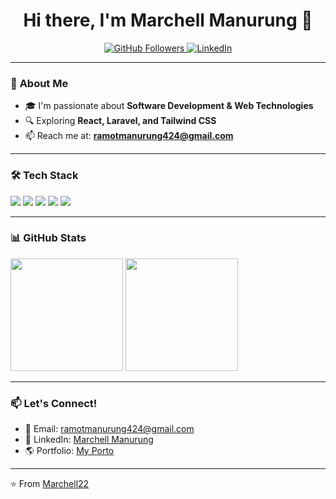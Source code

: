 <h1 align="center">Hi there, I'm Marchell Manurung 👋</h1>

<p align="center">
  <a href="https://github.com/Marchell22">
    <img src="https://img.shields.io/github/followers/Marchell22?label=Followers&style=social" alt="GitHub Followers">
  </a>
  <a href="https://linkedin.com/in/marchell-mmanurung">
    <img src="https://img.shields.io/badge/LinkedIn-Connect-blue?style=social&logo=linkedin" alt="LinkedIn">
  </a>
</p>

---

### 🚀 **About Me**
- 🎓 I'm passionate about **Software Development & Web Technologies**
- 🔍 Exploring **React, Laravel, and Tailwind CSS**
- 📫 Reach me at: **ramotmanurung424@gmail.com**

---

### 🛠️ **Tech Stack**
<p align="left">
  <img src="https://img.shields.io/badge/Code-PHP-474A8A?style=for-the-badge&logo=php&logoColor=white">
  <img src="https://img.shields.io/badge/Framework-Laravel-red?style=for-the-badge&logo=laravel&logoColor=white">
  <img src="https://img.shields.io/badge/Frontend-React-blue?style=for-the-badge&logo=react&logoColor=white">
  <img src="https://img.shields.io/badge/Styles-TailwindCSS-38B2AC?style=for-the-badge&logo=tailwind-css&logoColor=white">
  <img src="https://img.shields.io/badge/Database-MySQL-4479A1?style=for-the-badge&logo=mysql&logoColor=white">
</p>

---

### 📊 **GitHub Stats**
<p align="left">
  <img height="180em" src="https://github-readme-stats.vercel.app/api?username=Marchell22&show_icons=true&theme=radical"/>
  <img height="180em" src="https://github-readme-stats.vercel.app/api/top-langs/?username=Marchell22&layout=compact&theme=radical"/>
</p>

---

### 📫 **Let's Connect!**
- 📧 Email: ramotmanurung424@gmail.com  
- 💼 LinkedIn: [Marchell Manurung](https://linkedin.com/in/marchell-manurung)  
- 🌎 Portfolio: [My Porto](https://marchell22.github.io/porto-chell)

---

⭐️ From [Marchell22](https://github.com/Marchell22)  
